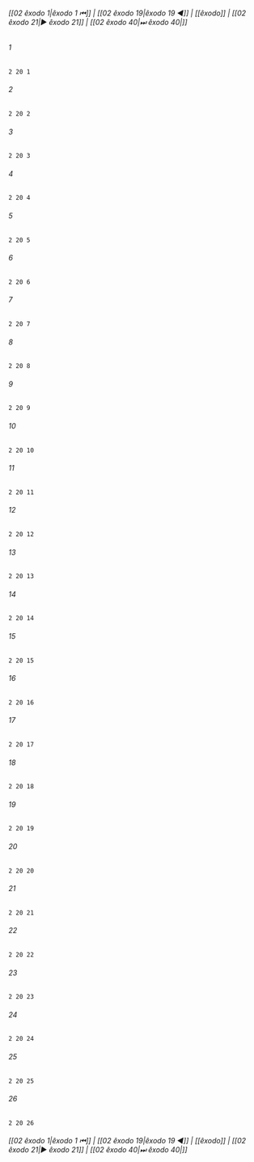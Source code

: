 
###### [[02 êxodo 1|êxodo 1 ⏮]] | [[02 êxodo 19|êxodo 19 ◀]] | [[êxodo]] | [[02 êxodo 21|▶ êxodo 21]] | [[02 êxodo 40|⏭ êxodo 40|]]

###### 1
``` verse
2 20 1 
```
###### 2
``` verse
2 20 2 
```
###### 3
``` verse
2 20 3 
```
###### 4
``` verse
2 20 4 
```
###### 5
``` verse
2 20 5 
```
###### 6
``` verse
2 20 6 
```
###### 7
``` verse
2 20 7 
```
###### 8
``` verse
2 20 8 
```
###### 9
``` verse
2 20 9 
```
###### 10
``` verse
2 20 10 
```
###### 11
``` verse
2 20 11 
```
###### 12
``` verse
2 20 12 
```
###### 13
``` verse
2 20 13 
```
###### 14
``` verse
2 20 14 
```
###### 15
``` verse
2 20 15 
```
###### 16
``` verse
2 20 16 
```
###### 17
``` verse
2 20 17 
```
###### 18
``` verse
2 20 18 
```
###### 19
``` verse
2 20 19 
```
###### 20
``` verse
2 20 20 
```
###### 21
``` verse
2 20 21 
```
###### 22
``` verse
2 20 22 
```
###### 23
``` verse
2 20 23 
```
###### 24
``` verse
2 20 24 
```
###### 25
``` verse
2 20 25 
```
###### 26
``` verse
2 20 26 
```

###### [[02 êxodo 1|êxodo 1 ⏮]] | [[02 êxodo 19|êxodo 19 ◀]] | [[êxodo]] | [[02 êxodo 21|▶ êxodo 21]] | [[02 êxodo 40|⏭ êxodo 40|]]

